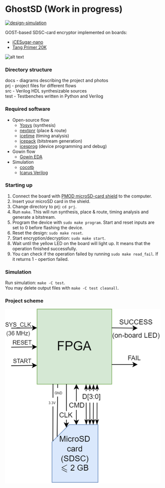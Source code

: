 # GhostSD (Work in progress)

[![design-simulation](https://github.com/sirazenkov/GhostSD/actions/workflows/simulation.yml/badge.svg)](https://github.com/sirazenkov/GhostSD/actions/workflows/simulation.yml)

GOST-based SDSC-card encryptor implemented on boards:
- [iCESugar-nano](https://github.com/wuxx/icesugar-nano)
- [Tang Primer 20K](https://wiki.sipeed.com/hardware/en/tang/tang-primer-20k/primer-20k.html)

![alt text](https://github.com/sirazenkov/GhostSD/blob/master/docs/photo.png?raw=true)

### Directory structure
docs - diagrams describing the project and photos \
prj - project files for different flows \
src - Verilog HDL synthesizable sources \
test - Testbenches written in Python and Verilog

### Required software
- Open-source flow
    - [Yosys](https://github.com/YosysHQ/yosys) (synthesis)
    - [nextpnr](https://github.com/YosysHQ/nextpnr) (place & route)
    - [icetime](https://github.com/YosysHQ/icestorm/tree/master/icetime) (timing analysis)
    - [icepack](https://github.com/YosysHQ/icestorm/tree/master/icepack) (bitstream generation)
    - [icesprog](https://github.com/wuxx/icesugar/tree/master/tools/src) (device programming and debug)
- Gowin flow
    - [Gowin EDA](https://www.gowinsemi.com/en/support/home/)
- Simulation
    - [cocotb](https://github.com/cocotb/cocotb)
    - [Icarus Verilog](https://github.com/steveicarus/iverilog)

### Starting up
1. Connect the board with [PMOD microSD-card shield](https://aliexpress.ru/item/1005002079993579.html?spm=a2g0o.store_pc_allProduct.8148356.28.66223d9caZHKJO&pdp_npi=2%40dis%21RUB%21219%2C17%20%D1%80%D1%83%D0%B1.%21219%2C17%20%D1%80%D1%83%D0%B1.%21%21%21%21%21%40211675ce16734350768246290efb9d%2112000018671910390%21sh&sku_id=12000018671910390) to the computer.
2. Insert your microSD card in the shield.
3. Change directory to prj: `cd prj`.
4. Run `make`. This will run synthesis, place & route, timing analysis and generate a bitstream.
5. Program the device with `sudo make program`. Start and reset inputs are set to 0 before flashing the device.
6. Reset the design: `sudo make reset`.
7. Start encryption/decryption: `sudo make start`.
8. Wait until the yellow LED on the board will light up. It means that the operation finished successfully.
9. You can check if the operation failed by running `sudo make read_fail`. If it returns 1 - opertion failed.

### Simulation
Run simulation: `make -C test`. \
You may delete output files with `make -C test cleanall`.

### Project scheme
![alt text](https://github.com/sirazenkov/GhostSD/blob/master/docs/GhostSD_system.png?raw=true)
